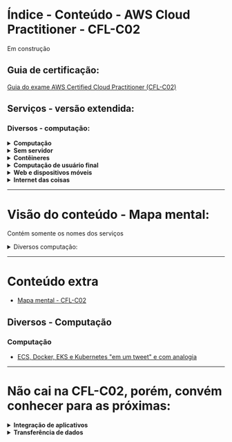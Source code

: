 # Índice - Conteúdo - AWS Cloud Practitioner - CFL-C02

Em construção

## Guia de certificação:
[Guia do exame AWS Certified Cloud Practitioner (CFL-C02)](https://d1.awsstatic.com/pt_BR/training-and-certification/docs-cloud-practitioner/AWS-Certified-Cloud-Practitioner_Exam-Guide.pdf)


## Serviços - versão extendida:
### Diversos - computação:
  <details>
      <summary><b>Computação</b></summary>
        <ol>
          <li><a href="https://github.com/millena84/aws-cfl-c02-pt-br/blob/main/diversos-computacao/computacao/AWS-Batch.md">Amazon Batch</a></li>
          <li><a href="https://github.com/millena84/aws-cfl-c02-pt-br/blob/main/diversos-computacao/computacao/Amazon-EC2.md">Amazon EC2*</a></li>
          <li><a href="https://github.com/millena84/aws-cfl-c02-pt-br/blob/main/diversos-computacao/computacao/AWS-Elasic-Beanstalk.md">AWS Elastic Beanstalk</a></li>
          <li><a href="https://github.com/millena84/aws-cfl-c02-pt-br/blob/main/diversos-computacao/computacao/Amazon-Lightsail.md">Amazon Lightsail</a></li>
          <li><a href="https://github.com/millena84/aws-cfl-c02-pt-br/blob/main/diversos-computacao/computacao/AWS-Local-Zones.md">Zonas Locais da AWS*</a></li>
          <li>AWs Outposts</li>
          <li>AWs Wavelenght</li>
        </ol>
  </details>
  <details>
      <summary><b>Sem servidor</b></summary>
        <ol>
          <li><a href="https://github.com/millena84/aws-cfl-c02-pt-br/blob/main/diversos-computacao/sem-servidor/AWS-lambda.md">AWS Lambda*</a></li>
          <li>AWs Fargate</li>
        </ol>
  </details>
  <details>
      <summary><b>Contêineres</b></summary>
        <ol>
          <li>AWS ECS</li>
          <li>AWS EKS</li>
          <li>AWS ECR</li>
        </ol>
  </details>
    <details>
      <summary><b>Computação de usuário final</b></summary>
        <ol>
          <li>Amazon AppStream 2.0</li>
          <li>Amazon Workspaces</li>
          <li>Amazon Workspaces Web</li>
        </ol>
  </details>
  <details>
      <summary><b>Web e dispositivos móveis</b></summary>
        <ol>
          <li>AWs Device Farm</li>
          <li>AWs Amplify</li>
          <li>AWS App Sync</li>
        </ol>
  </details>
  <details>
      <summary><b>Internet das coisas</b></summary>
        <ol>
          <li>IoT Core</li>
          <li>IoT greengrass</li>
        </ol>
  </details>
  
--- 


# Visão do conteúdo - Mapa mental:
Contém somente os nomes dos serviços

<details>
<summary>Diversos computação:</summary>
  
```mermaid
graph LR
01[Diversos computação] --> 001(Computação) --> 0001(AWS Batch)
001 --> 0002(Amazon EC2)
001 --> 0003(AWS Elastic Beanstalk)
001 --> 0004(Amazon Lightsail)
001 --> 0005(Zonas Locais da AWS)
001 --> 0006(AWS Outposts)
001 --> 0007(AWS Wavelenght)

01 --> 002(Contêineres)
002 --> 0008(Amazon ECS)
002 --> 0009(Amazon EKS)
002 --> 0010(Amazon ECR)

01 --> 003(Usuário final)
003 --> 0011(Amazon AppStream 2.0)
003 --> 0012(Amazon WorkSpaces)
003 --> 0013(Amazon WorkSpaces Web*)

01 --> 004(Web e dispositivos móveis)
004 --> 0014(AWS Amplify)
004 --> 0015(AWS AppSync)
004 --> 0016(AWS Device Farm)

01 --> 005(Internet das coisas)
005 --> 0017(AWS IoT Core)
005 --> 0018(AWS IoT Greengrass)

01 --> 006(Sem servidor)
006 --> 0019(AWS Lambda)
006 --> 0020(AWS Fargate)

```
</details>

---


# Conteúdo extra
- [Mapa mental - CFL-C02](https://www.mindmeister.com/app/map/3008228986?t=NOu7B2okNO)
## Diversos - Computação
### Computação
- [ECS, Docker, EKS e Kubernetes "em um tweet" e com analogia](https://github.com/millena84/aws-cfl-c02-pt-br/blob/main/extras/ecs-docker-eks-k8s-em-1-tweet.md)


--- 


# Não cai na CFL-C02, porém, convém conhecer para as próximas:
  <details>
      <summary><b>Integração de aplicativos</b></summary>
        <ol>
          <li><a href="https://github.com/millena84/aws-cfl-c02-pt-br/blob/main/servicos-diversos-dados/4-integracao-aplicativos/Amazon-MQ(nao-cai).md">Amazon MQ</a></li>
        </ol>
  </details>
  <details>
      <summary><b>Transferência de dados</b></summary>
        <ol>
          <li><a href="https://github.com/millena84/aws-cfl-c02-pt-br/blob/main/servicos-diversos-armazenamento-e-transferencia/2-migracao-e-transferencia/AWS-DataSync(nao-cai).md">AWS DataSync</a></li>
        </ol>
  </details>